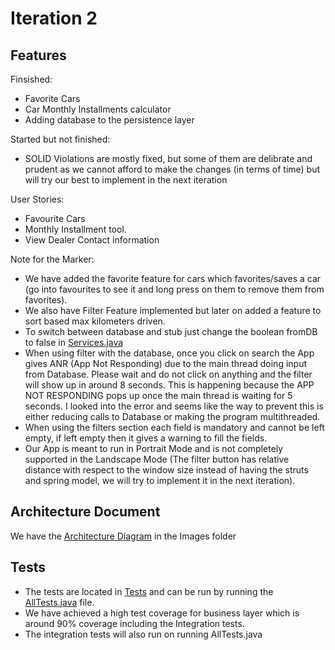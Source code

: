 # Iteration 2 

## Features

Finsished:

* Favorite Cars
* Car Monthly Installments calculator
* Adding database to the persistence layer

Started but not finished:

* SOLID Violations are mostly fixed, but some of them are delibrate and prudent as we cannot afford to make the changes (in terms of time) but will try our best to implement in the next iteration

User Stories: 

* Favourite Cars
* Monthly Installment tool.
* View Dealer Contact information

Note for the Marker:

* We have added the favorite feature for cars which favorites/saves a car (go into favourites to see it and long press on them to remove them from favorites).
* We also have Filter Feature implemented but later on added a feature to sort based max kilometers driven.
* To switch between database and stub just change the boolean fromDB to false in [Services.java](../app/src/main/java/application/Services.java)
* When using filter with the database, once you click on search the App gives ANR (App Not Responding) due to the main thread doing input from Database. Please wait and do not click on anything and the filter will show up in around 8 seconds. This is happening because the APP NOT RESPONDING pops up once the main thread is waiting for 5 seconds. I looked into the error and seems like the way to prevent this is either reducing calls to Database or making the program multithreaded.
* When using the filters section each field is mandatory and cannot be left empty, if left empty then it gives a warning to fill the fields.
* Our App is meant to run in Portrait Mode and is not completely supported in the Landscape Mode (The filter button has relative distance with respect to the window size instead of having the struts and spring model, we will try to implement it in the next iteration).


## Architecture Document

We have the [Architecture Diagram](documents/ARCHITECTURE2.png) in the Images folder

## Tests

* The tests are located in [Tests](../app/src/test/java/com/lightsoutbugsout/tests) and can be run by running the [AllTests.java](../app/src/test/java/com/lightsoutbugsout/tests/AllTests.java) file.
* We have achieved a high test coverage for business layer which is around 90% coverage including the Integration tests. 
* The integration tests will also run on running AllTests.java
